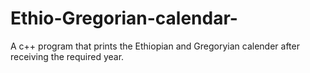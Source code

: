 # Ethio-Gregorian-calendar-
A c++ program that prints the Ethiopian and Gregoryian calender after receiving the required year.
